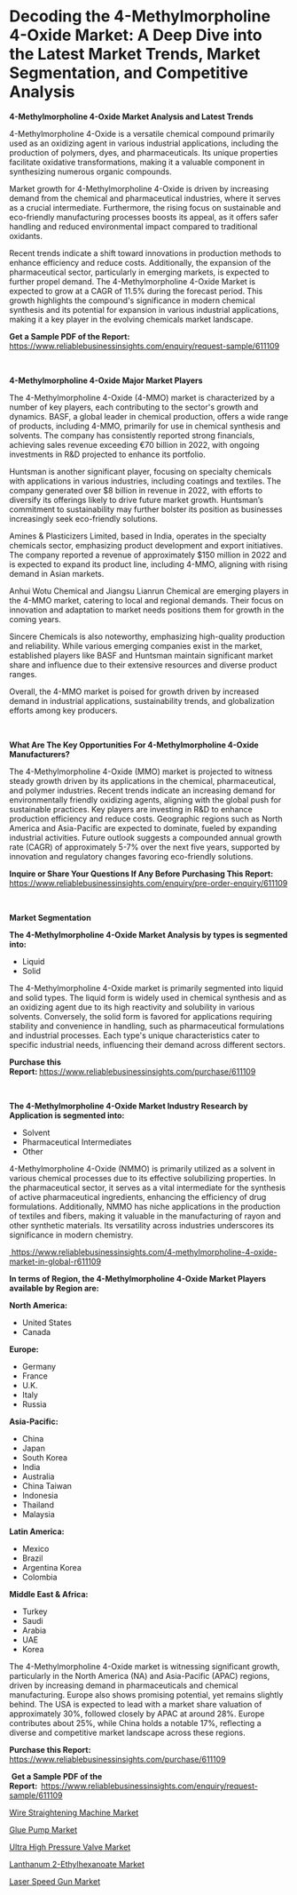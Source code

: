 <p><h1>Decoding the 4-Methylmorpholine 4-Oxide Market: A Deep Dive into the Latest Market Trends, Market Segmentation, and Competitive Analysis</h1></p><p><strong>4-Methylmorpholine 4-Oxide Market Analysis and Latest Trends</strong></p>
<p><p>4-Methylmorpholine 4-Oxide is a versatile chemical compound primarily used as an oxidizing agent in various industrial applications, including the production of polymers, dyes, and pharmaceuticals. Its unique properties facilitate oxidative transformations, making it a valuable component in synthesizing numerous organic compounds.</p><p>Market growth for 4-Methylmorpholine 4-Oxide is driven by increasing demand from the chemical and pharmaceutical industries, where it serves as a crucial intermediate. Furthermore, the rising focus on sustainable and eco-friendly manufacturing processes boosts its appeal, as it offers safer handling and reduced environmental impact compared to traditional oxidants. </p><p>Recent trends indicate a shift toward innovations in production methods to enhance efficiency and reduce costs. Additionally, the expansion of the pharmaceutical sector, particularly in emerging markets, is expected to further propel demand. The 4-Methylmorpholine 4-Oxide Market is expected to grow at a CAGR of 11.5% during the forecast period. This growth highlights the compound's significance in modern chemical synthesis and its potential for expansion in various industrial applications, making it a key player in the evolving chemicals market landscape.</p></p>
<p><strong>Get a Sample PDF of the Report:&nbsp;</strong> <a href="https://www.reliablebusinessinsights.com/enquiry/request-sample/611109?utm_campaign=102&utm_medium=2&utm_source=Github&utm_content=ia&utm_term=03102024&utm_id=4-methylmorpholine-4-oxide">https://www.reliablebusinessinsights.com/enquiry/request-sample/611109</a></p>
<p>&nbsp;</p>
<p><strong>4-Methylmorpholine 4-Oxide Major Market Players</strong></p>
<p><p>The 4-Methylmorpholine 4-Oxide (4-MMO) market is characterized by a number of key players, each contributing to the sector's growth and dynamics. BASF, a global leader in chemical production, offers a wide range of products, including 4-MMO, primarily for use in chemical synthesis and solvents. The company has consistently reported strong financials, achieving sales revenue exceeding €70 billion in 2022, with ongoing investments in R&D projected to enhance its portfolio.</p><p>Huntsman is another significant player, focusing on specialty chemicals with applications in various industries, including coatings and textiles. The company generated over $8 billion in revenue in 2022, with efforts to diversify its offerings likely to drive future market growth. Huntsman’s commitment to sustainability may further bolster its position as businesses increasingly seek eco-friendly solutions.</p><p>Amines & Plasticizers Limited, based in India, operates in the specialty chemicals sector, emphasizing product development and export initiatives. The company reported a revenue of approximately $150 million in 2022 and is expected to expand its product line, including 4-MMO, aligning with rising demand in Asian markets.</p><p>Anhui Wotu Chemical and Jiangsu Lianrun Chemical are emerging players in the 4-MMO market, catering to local and regional demands. Their focus on innovation and adaptation to market needs positions them for growth in the coming years.</p><p>Sincere Chemicals is also noteworthy, emphasizing high-quality production and reliability. While various emerging companies exist in the market, established players like BASF and Huntsman maintain significant market share and influence due to their extensive resources and diverse product ranges.</p><p>Overall, the 4-MMO market is poised for growth driven by increased demand in industrial applications, sustainability trends, and globalization efforts among key producers.</p></p>
<p>&nbsp;</p>
<p><strong>What Are The Key Opportunities For 4-Methylmorpholine 4-Oxide Manufacturers?</strong></p>
<p><p>The 4-Methylmorpholine 4-Oxide (MMO) market is projected to witness steady growth driven by its applications in the chemical, pharmaceutical, and polymer industries. Recent trends indicate an increasing demand for environmentally friendly oxidizing agents, aligning with the global push for sustainable practices. Key players are investing in R&D to enhance production efficiency and reduce costs. Geographic regions such as North America and Asia-Pacific are expected to dominate, fueled by expanding industrial activities. Future outlook suggests a compounded annual growth rate (CAGR) of approximately 5-7% over the next five years, supported by innovation and regulatory changes favoring eco-friendly solutions.</p></p>
<p><strong>Inquire or Share Your Questions If Any Before Purchasing This Report:</strong> <a href="https://www.reliablebusinessinsights.com/enquiry/pre-order-enquiry/611109?utm_campaign=102&utm_medium=2&utm_source=Github&utm_content=ia&utm_term=03102024&utm_id=4-methylmorpholine-4-oxide">https://www.reliablebusinessinsights.com/enquiry/pre-order-enquiry/611109</a></p>
<p>&nbsp;</p>
<p><strong>Market Segmentation</strong></p>
<p><strong>The 4-Methylmorpholine 4-Oxide Market Analysis by types is segmented into:</strong></p>
<p><ul><li>Liquid</li><li>Solid</li></ul></p>
<p><p>The 4-Methylmorpholine 4-Oxide market is primarily segmented into liquid and solid types. The liquid form is widely used in chemical synthesis and as an oxidizing agent due to its high reactivity and solubility in various solvents. Conversely, the solid form is favored for applications requiring stability and convenience in handling, such as pharmaceutical formulations and industrial processes. Each type's unique characteristics cater to specific industrial needs, influencing their demand across different sectors.</p></p>
<p><strong>Purchase this Report:&nbsp;</strong><a href="https://www.reliablebusinessinsights.com/purchase/611109?utm_campaign=102&utm_medium=2&utm_source=Github&utm_content=ia&utm_term=03102024&utm_id=4-methylmorpholine-4-oxide">https://www.reliablebusinessinsights.com/purchase/611109</a></p>
<p>&nbsp;</p>
<p><strong>The 4-Methylmorpholine 4-Oxide Market Industry Research by Application is segmented into:</strong></p>
<p><ul><li>Solvent</li><li>Pharmaceutical Intermediates</li><li>Other</li></ul></p>
<p><p>4-Methylmorpholine 4-Oxide (NMMO) is primarily utilized as a solvent in various chemical processes due to its effective solubilizing properties. In the pharmaceutical sector, it serves as a vital intermediate for the synthesis of active pharmaceutical ingredients, enhancing the efficiency of drug formulations. Additionally, NMMO has niche applications in the production of textiles and fibers, making it valuable in the manufacturing of rayon and other synthetic materials. Its versatility across industries underscores its significance in modern chemistry.</p></p>
<p><a href="https://www.reliablebusinessinsights.com/4-methylmorpholine-4-oxide-market-in-global-r611109?utm_campaign=102&utm_medium=2&utm_source=Github&utm_content=ia&utm_term=03102024&utm_id=4-methylmorpholine-4-oxide">&nbsp;https://www.reliablebusinessinsights.com/4-methylmorpholine-4-oxide-market-in-global-r611109</a></p>
<p><strong>In terms of Region, the 4-Methylmorpholine 4-Oxide Market Players available by Region are:</strong></p>
<p>
    <p> <strong> North America: </strong>
        <ul>
            <li>United States</li>
            <li>Canada</li>
        </ul>
        </p> 
    <p> <strong> Europe: </strong>
        <ul>
            <li>Germany</li>
            <li>France</li>
            <li>U.K.</li>
            <li>Italy</li>
            <li>Russia</li>
        </ul>
        </p> 
    <p> <strong> Asia-Pacific: </strong>
        <ul>
            <li>China</li>
            <li>Japan</li>
            <li>South Korea</li>
            <li>India</li>
            <li>Australia</li>
            <li>China Taiwan</li>
            <li>Indonesia</li>
            <li>Thailand</li>
            <li>Malaysia</li>
        </ul>
        </p> 
    <p> <strong> Latin America: </strong>
        <ul>
            <li>Mexico</li>
            <li>Brazil</li>
            <li>Argentina Korea</li>
            <li>Colombia</li>
        </ul>
        </p> 
    <p> <strong> Middle East & Africa: </strong>
        <ul>
            <li>Turkey</li>
            <li>Saudi</li>
            <li>Arabia</li>
            <li>UAE</li>
            <li>Korea</li>
        </ul>
    </p>
    </p>
<p><p>The 4-Methylmorpholine 4-Oxide market is witnessing significant growth, particularly in the North America (NA) and Asia-Pacific (APAC) regions, driven by increasing demand in pharmaceuticals and chemical manufacturing. Europe also shows promising potential, yet remains slightly behind. The USA is expected to lead with a market share valuation of approximately 30%, followed closely by APAC at around 28%. Europe contributes about 25%, while China holds a notable 17%, reflecting a diverse and competitive market landscape across these regions.</p></p>
<p><strong>Purchase this Report: </strong><a href="https://www.reliablebusinessinsights.com/purchase/611109?utm_campaign=102&utm_medium=2&utm_source=Github&utm_content=ia&utm_term=03102024&utm_id=4-methylmorpholine-4-oxide">https://www.reliablebusinessinsights.com/purchase/611109</a></p>
<p>&nbsp;<strong>Get a Sample PDF of the Report:&nbsp;&nbsp;</strong><a href="https://www.reliablebusinessinsights.com/enquiry/request-sample/611109?utm_campaign=102&utm_medium=2&utm_source=Github&utm_content=ia&utm_term=03102024&utm_id=4-methylmorpholine-4-oxide">https://www.reliablebusinessinsights.com/enquiry/request-sample/611109</a></p>
<p><strong></strong></p>
<p><p><a href="https://github.com/kathiestrine5ty/Market-Research-Report-List-1/blob/main/wire-straightening-machine-market.md?utm_campaign=102&utm_medium=2&utm_source=Github&utm_content=ia&utm_term=03102024&utm_id=4-methylmorpholine-4-oxide">Wire Straightening Machine Market</a></p><p><a href="https://github.com/HeatherFernandez476/Market-Research-Report-List-1/blob/main/glue-pump-market.md?utm_campaign=102&utm_medium=2&utm_source=Github&utm_content=ia&utm_term=03102024&utm_id=4-methylmorpholine-4-oxide">Glue Pump Market</a></p><p><a href="https://www.linkedin.com/pulse/global-market-pulse-trends-growth-analysis-ultra-high-pressure-nyjwf?trackingId=H5nrLErJRwSwYJkhEueOMw%3D%3D&utm_campaign=102&utm_medium=2&utm_source=Github&utm_content=ia&utm_term=03102024&utm_id=4-methylmorpholine-4-oxide">Ultra High Pressure Valve Market</a></p><p><a href="https://issuu.com/reportprime-2/docs/lanthanum-2-ethylhexanoate-market-s_c1763ea2b1f5f1?utm_campaign=102&utm_medium=2&utm_source=Github&utm_content=ia&utm_term=03102024&utm_id=4-methylmorpholine-4-oxide">Lanthanum 2-Ethylhexanoate Market</a></p><p><a href="https://www.linkedin.com/pulse/in-depth-analysis-global-laser-speed-gun-market-scope-its-rapid-3r1ye?trackingId=%2FxqXNf7vSCKH9eotJFWdlg%3D%3D&utm_campaign=102&utm_medium=2&utm_source=Github&utm_content=ia&utm_term=03102024&utm_id=4-methylmorpholine-4-oxide">Laser Speed Gun Market</a></p></p>